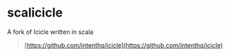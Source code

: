# scalicicle
A fork of Icicle written in scala
> [https://github.com/intenthq/icicle](https://github.com/intenthq/icicle)
